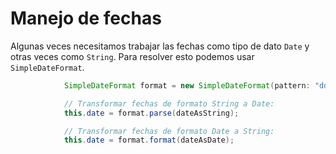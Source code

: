# Manejo de fechas

Algunas veces necesitamos trabajar las fechas como tipo de dato ```Date``` y otras veces como ```String```. Para resolver esto podemos usar ```SimpleDateFormat```.


```java
            SimpleDateFormat format = new SimpleDateFormat(pattern: "dd/MM/yyyy");

            // Transformar fechas de formato String a Date:
            this.date = format.parse(dateAsString);

            // Transformar fechas de formato Date a String:
            this.date = format.format(dateAsDate);
```

